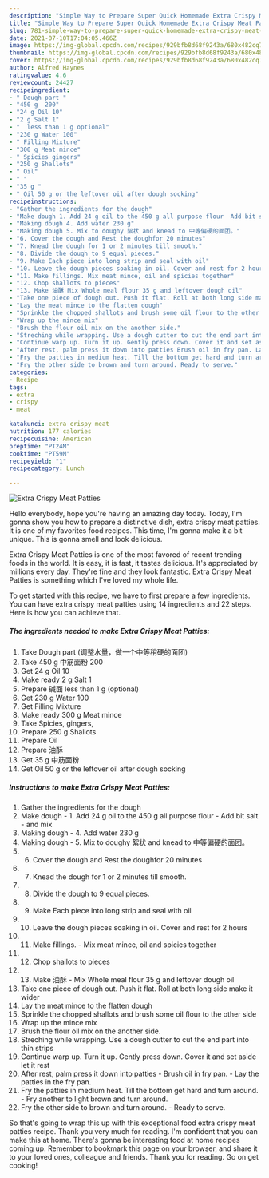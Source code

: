 ```yaml
---
description: "Simple Way to Prepare Super Quick Homemade Extra Crispy Meat Patties"
title: "Simple Way to Prepare Super Quick Homemade Extra Crispy Meat Patties"
slug: 781-simple-way-to-prepare-super-quick-homemade-extra-crispy-meat-patties
date: 2021-07-10T17:04:05.466Z
image: https://img-global.cpcdn.com/recipes/929bfb8d68f9243a/680x482cq70/extra-crispy-meat-patties-recipe-main-photo.jpg
thumbnail: https://img-global.cpcdn.com/recipes/929bfb8d68f9243a/680x482cq70/extra-crispy-meat-patties-recipe-main-photo.jpg
cover: https://img-global.cpcdn.com/recipes/929bfb8d68f9243a/680x482cq70/extra-crispy-meat-patties-recipe-main-photo.jpg
author: Alfred Haynes
ratingvalue: 4.6
reviewcount: 24427
recipeingredient:
- " Dough part "
- "450 g  200"
- "24 g Oil 10"
- "2 g Salt 1"
- "  less than 1 g optional"
- "230 g Water 100"
- " Filling Mixture"
- "300 g Meat mince"
- " Spicies gingers"
- "250 g Shallots"
- " Oil"
- " "
- "35 g "
- " Oil 50 g or the leftover oil after dough socking"
recipeinstructions:
- "Gather the ingredients for the dough"
- "Make dough 1. Add 24 g oil to the 450 g all purpose flour  Add bit salt and mix"
- "Making dough 4. Add water 230 g"
- "Making dough 5. Mix to doughy 絮状 and knead to 中等偏硬的面团。"
- "6. Cover the dough and Rest the doughfor 20 minutes"
- "7. Knead the dough for 1 or 2 minutes till smooth."
- "8. Divide the dough to 9 equal pieces."
- "9. Make Each piece into long strip and seal with oil"
- "10. Leave the dough pieces soaking in oil. Cover and rest for 2 hours"
- "11. Make fillings. Mix meat mince, oil and spicies together"
- "12. Chop shallots to pieces"
- "13. Make 油酥 Mix Whole meal flour 35 g and leftover dough oil"
- "Take one piece of dough out. Push it flat. Roll at both long side make it wider"
- "Lay the meat mince to the flatten dough"
- "Sprinkle the chopped shallots and brush some oil flour to the other side"
- "Wrap up the mince mix"
- "Brush the flour oil mix on the another side."
- "Streching while wrapping. Use a dough cutter to cut the end part into thin strips"
- "Continue warp up. Turn it up. Gently press down. Cover it and set aside let it rest"
- "After rest, palm press it down into patties Brush oil in fry pan. Lay the patties in the fry pan."
- "Fry the patties in medium heat. Till the bottom get hard and turn around. Fry another to light brown and turn around."
- "Fry the other side to brown and turn around. Ready to serve."
categories:
- Recipe
tags:
- extra
- crispy
- meat

katakunci: extra crispy meat 
nutrition: 177 calories
recipecuisine: American
preptime: "PT24M"
cooktime: "PT59M"
recipeyield: "1"
recipecategory: Lunch

---
```



![Extra Crispy Meat Patties](https://img-global.cpcdn.com/recipes/929bfb8d68f9243a/680x482cq70/extra-crispy-meat-patties-recipe-main-photo.jpg)

Hello everybody, hope you're having an amazing day today. Today, I'm gonna show you how to prepare a distinctive dish, extra crispy meat patties. It is one of my favorites food recipes. This time, I'm gonna make it a bit unique. This is gonna smell and look delicious.

Extra Crispy Meat Patties is one of the most favored of recent trending foods in the world. It is easy, it is fast, it tastes delicious. It's appreciated by millions every day. They're fine and they look fantastic. Extra Crispy Meat Patties is something which I've loved my whole life.




To get started with this recipe, we have to first prepare a few ingredients. You can have extra crispy meat patties using 14 ingredients and 22 steps. Here is how you can achieve that.

<!--inarticleads1-->

##### The ingredients needed to make Extra Crispy Meat Patties:

1. Take  Dough part (调整水量，做一个中等稍硬的面团)
1. Take 450 g 中筋面粉 200
1. Get 24 g Oil 10
1. Make ready 2 g Salt 1
1. Prepare  碱面 less than 1 g (optional)
1. Get 230 g Water 100
1. Get  Filling Mixture
1. Make ready 300 g Meat mince
1. Take  Spicies, gingers,
1. Prepare 250 g Shallots
1. Prepare  Oil
1. Prepare  油酥
1. Get 35 g 中筋面粉
1. Get  Oil 50 g or the leftover oil after dough socking




<!--inarticleads2-->

##### Instructions to make Extra Crispy Meat Patties:

1. Gather the ingredients for the dough
1. Make dough - 1. Add 24 g oil to the 450 g all purpose flour  - Add bit salt - and mix
1. Making dough - 4. Add water 230 g
1. Making dough - 5. Mix to doughy 絮状 and knead to 中等偏硬的面团。
1. 6. Cover the dough and Rest the doughfor 20 minutes
1. 7. Knead the dough for 1 or 2 minutes till smooth.
1. 8. Divide the dough to 9 equal pieces.
1. 9. Make Each piece into long strip and seal with oil
1. 10. Leave the dough pieces soaking in oil. Cover and rest for 2 hours
1. 11. Make fillings. - Mix meat mince, oil and spicies together
1. 12. Chop shallots to pieces
1. 13. Make 油酥 - Mix Whole meal flour 35 g and leftover dough oil
1. Take one piece of dough out. Push it flat. Roll at both long side make it wider
1. Lay the meat mince to the flatten dough
1. Sprinkle the chopped shallots and brush some oil flour to the other side
1. Wrap up the mince mix
1. Brush the flour oil mix on the another side.
1. Streching while wrapping. Use a dough cutter to cut the end part into thin strips
1. Continue warp up. Turn it up. Gently press down. Cover it and set aside let it rest
1. After rest, palm press it down into patties - Brush oil in fry pan. - Lay the patties in the fry pan.
1. Fry the patties in medium heat. Till the bottom get hard and turn around. - Fry another to light brown and turn around.
1. Fry the other side to brown and turn around. - Ready to serve.




So that's going to wrap this up with this exceptional food extra crispy meat patties recipe. Thank you very much for reading. I'm confident that you can make this at home. There's gonna be interesting food at home recipes coming up. Remember to bookmark this page on your browser, and share it to your loved ones, colleague and friends. Thank you for reading. Go on get cooking!
